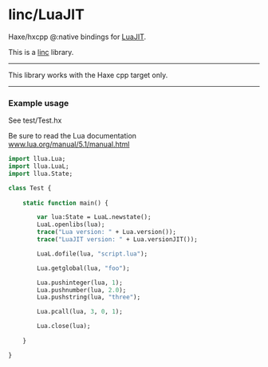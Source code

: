 # linc/LuaJIT
Haxe/hxcpp @:native bindings for [LuaJIT](http://luajit.org/).

This is a [linc](http://snowkit.github.io/linc/) library.

---

This library works with the Haxe cpp target only.

---

### Example usage

See test/Test.hx

Be sure to read the Lua documentation  
www.lua.org/manual/5.1/manual.html  

```haxe
import llua.Lua;
import llua.LuaL;
import llua.State;

class Test {
        
    static function main() {

        var lua:State = LuaL.newstate();
        LuaL.openlibs(lua);
        trace("Lua version: " + Lua.version());
        trace("LuaJIT version: " + Lua.versionJIT());

        LuaL.dofile(lua, "script.lua");

        Lua.getglobal(lua, "foo");

        Lua.pushinteger(lua, 1);
        Lua.pushnumber(lua, 2.0);
        Lua.pushstring(lua, "three");

        Lua.pcall(lua, 3, 0, 1);

        Lua.close(lua);
        
    }

}
```
